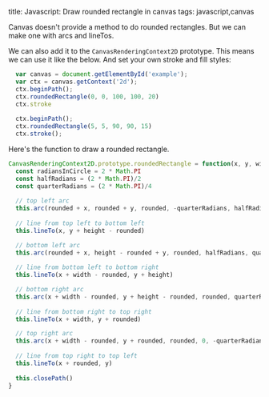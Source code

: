 title: Javascript: Draw rounded rectangle in canvas
tags: javascript,canvas

Canvas doesn't provide a method to do rounded rectangles. But we can make one with arcs and lineTos.

We can also add it to the `CanvasRenderingContext2D` prototype. This means we can use it like the below. And set your own stroke and fill styles:

```javascript
  var canvas = document.getElementById('example');
  var ctx = canvas.getContext('2d');  
  ctx.beginPath();
  ctx.roundedRectangle(0, 0, 100, 100, 20)
  ctx.stroke
  
  ctx.beginPath();  
  ctx.roundedRectangle(5, 5, 90, 90, 15)
  ctx.stroke();     
```

Here's the function to draw a rounded rectangle.

```javascript
CanvasRenderingContext2D.prototype.roundedRectangle = function(x, y, width, height, rounded) {
  const radiansInCircle = 2 * Math.PI
  const halfRadians = (2 * Math.PI)/2
  const quarterRadians = (2 * Math.PI)/4  
  
  // top left arc
  this.arc(rounded + x, rounded + y, rounded, -quarterRadians, halfRadians, true)
  
  // line from top left to bottom left
  this.lineTo(x, y + height - rounded)

  // bottom left arc  
  this.arc(rounded + x, height - rounded + y, rounded, halfRadians, quarterRadians, true)  
  
  // line from bottom left to bottom right
  this.lineTo(x + width - rounded, y + height)

  // bottom right arc
  this.arc(x + width - rounded, y + height - rounded, rounded, quarterRadians, 0, true)  
  
  // line from bottom right to top right
  this.lineTo(x + width, y + rounded)  

  // top right arc
  this.arc(x + width - rounded, y + rounded, rounded, 0, -quarterRadians, true)  
  
  // line from top right to top left
  this.lineTo(x + rounded, y)
  
  this.closePath()
}
```
